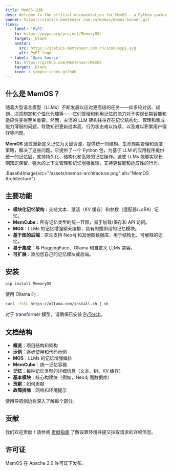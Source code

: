 ```yaml
---
title: MemOS 文档
desc: Welcome to the official documentation for MemOS – a Python package designed to empower large language models (LLMs) with advanced, modular memory capabilities.
banner: https://statics.memtensor.com.cn/memos/memos-banner.gif
links:
  - label: 'PyPI'
    to: https://pypi.org/project/MemoryOS/
    target: _blank
    avatar:
      src: https://statics.memtensor.com.cn/icon/pypi.svg
      alt: PyPI logo
  - label: 'Open Source'
    to: https://github.com/MemTensor/MemOS
    target: _blank
    icon: i-simple-icons-github
---
```


## 什么是 MemOS？

随着大型语言模型（LLMs）不断发展以应对更高级的任务——如多轮对话、规划、决策制定和个性化代理等——它们管理和利用记忆的能力对于实现长期智能和适应性变得至关重要。然而，主流的 LLM 架构往往存在记忆结构化、管理和集成能力薄弱的问题，导致知识更新成本高、行为状态难以持续，以及难以积累用户偏好等问题。

**MemOS** 通过重新定义记忆为关键资源，提供统一的结构、生命周期管理和调度策略，解决了这些问题。它提供了一个 Python 包，为基于 LLM 的应用程序提供统一的记忆层，支持持久化、结构化和高效的记忆操作。这使 LLMs 能够实现长期知识保留、强大的上下文管理和记忆增强推理，支持更智能和适应性的行为。

:Base64Image{src="/assets/memos-architecture.png" alt="MemOS Architecture"}

## 主要功能

- **模块化记忆架构**：支持文本、激活（KV 缓存）和参数（适配器/LoRA）记忆。
- **MemCube**：所有记忆类型的统一容器，易于加载/保存和 API 访问。
- **MOS**：LLMs 的记忆增强聊天编排，具有即插即用的记忆模块。
- **基于图的后端**：原生支持 Neo4j 和其他图数据库，用于结构化、可解释的记忆。
- **易于集成**：与 HuggingFace、Ollama 和自定义 LLMs 兼容。
- **可扩展**：添加您自己的记忆模块或后端。

## 安装

```bash
pip install MemoryOS
```

使用 Ollama 时：

```bash
curl -fsSL https://ollama.com/install.sh | sh
```

对于 transformer 模型，请确保已安装 [PyTorch](https://pytorch.org/get-started/locally/)。

## 文档结构

- **概览**：项目结构和架构
- **示例**：逐步使用和代码示例
- **MOS**：LLMs 的记忆增强编排
- **MemCube**：统一记忆容器
- **记忆**：每种记忆类型的详细信息（文本、树、KV 缓存）
- **基本模块**：核心构建块（例如，Neo4j 图数据库）
- **贡献**：如何贡献
- **故障排除**：网络和环境提示

使用导航侧边栏深入了解每个部分。

## 贡献

我们欢迎贡献！请参阅 [贡献指南](/contribution/overview) 了解设置环境并提交拉取请求的详细信息。

## 许可证

MemOS 在 Apache 2.0 许可证下发布。
